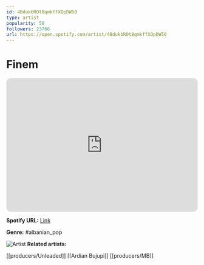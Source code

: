 ```yaml
---
id: 4BdukbROt8qmkffXOpDW50
type: artist
popularity: 50
followers: 23766
url: https://open.spotify.com/artist/4BdukbROt8qmkffXOpDW50
---
```

# Finem

<iframe style="border-radius:12px" src="https://open.spotify.com/embed/artist/4BdukbROt8qmkffXOpDW50" width="100%" height="352" frameBorder="0" allowfullscreen="" allow="autoplay; clipboard-write; encrypted-media; fullscreen; picture-in-picture" loading="lazy"></iframe>

**Spotify URL:** [Link](https://open.spotify.com/artist/4BdukbROt8qmkffXOpDW50)

**Genre:**  #albanian_pop

![Artist](https://i.scdn.co/image/ab6761610000e5eb24373db01a21eee92a5338a7)
**Related artists:**

[[producers/Unleaded]]
[[Ardian Bujupi]]
[[producers/MB]]
